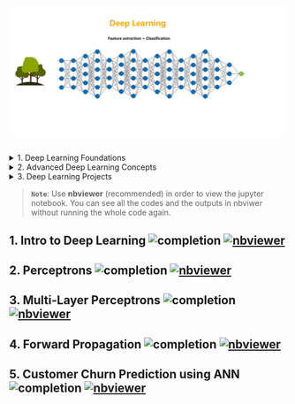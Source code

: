 # ![Deep Learning](data/animations/DL-01.gif)

<details>
<summary> 1. Deep Learning Foundations </summary>
<ul>
    <li>This dropdown contains</li>
    <li>a list!</li>
</ul>
</details>

<details>
<summary> 2. Advanced Deep Learning Concepts </summary>
<ul>
    <li>This dropdown contains</li>
    <li>a list!</li>
</ul>
</details>

<details>
<summary> 3. Deep Learning Projects </summary>
<ul>
    <li>This dropdown contains</li>
    <li>a list!</li>
</ul>
</details>


> **`Note`**: Use **nbviewer** (recommended) in order to view the jupyter notebook. You can see all the codes and the outputs in nbviwer without running the whole code again.

## 1. Intro to Deep Learning ![completion](https://img.shields.io/badge/Completion-100%25-brightgreen) [![nbviewer](https://img.shields.io/badge/render-nbviewer-orange)](https://nbviewer.org/github/ancilcleetus/My-Learning-Journey/blob/main/Deep-Learning/DL_01_Intro.ipynb)

## 2. Perceptrons ![completion](https://img.shields.io/badge/Completion-100%25-brightgreen) [![nbviewer](https://img.shields.io/badge/render-nbviewer-orange)](https://nbviewer.org/github/ancilcleetus/My-Learning-Journey/blob/main/Deep-Learning/DL_02_Perceptrons.ipynb)

## 3. Multi-Layer Perceptrons ![completion](https://img.shields.io/badge/Completion-100%25-brightgreen) [![nbviewer](https://img.shields.io/badge/render-nbviewer-orange)](https://nbviewer.org/github/ancilcleetus/My-Learning-Journey/blob/main/Deep-Learning/DL_03_Multi_Layer_Perceptrons.ipynb)

## 4. Forward Propagation ![completion](https://img.shields.io/badge/Completion-100%25-brightgreen) [![nbviewer](https://img.shields.io/badge/render-nbviewer-orange)](https://nbviewer.org/github/ancilcleetus/My-Learning-Journey/blob/main/Deep-Learning/DL_04_Forward_Propagation.ipynb)

## 5. Customer Churn Prediction using ANN ![completion](https://img.shields.io/badge/Completion-80%25-yellowgreen) [![nbviewer](https://img.shields.io/badge/render-nbviewer-orange)](https://nbviewer.org/github/ancilcleetus/My-Learning-Journey/blob/main/Deep-Learning/DL_05_Customer_Churn_Prediction_using_ANN.ipynb)
